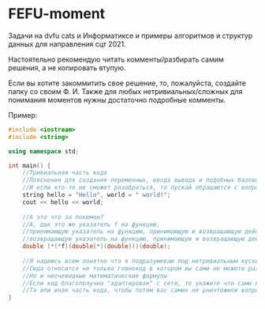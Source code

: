 # FEFU-moment
Задачи на dvfu cats и Информатиксе и примеры алгоритмов и структур данных для направления сцт 2021.

Настоятельно рекомендую читать комменты/разбирать самим решения, а не копировать втупую. 

Если вы хотите закоммитить свое решение, то, пожалуйста, создайте папку со своим Ф. И.
Также для любых нетривиальных/сложных для понимания моментов нужны достаточно подробные комменты. 

Пример: 
```C++
#include <iostream>
#include <string>

using namespace std;

int main() {
    //Тривиальная часть кода
    //Пояснения для создания переменных, ввода вывода и подобных базовых вещей не нужны
    //И если кто-то не сможет разобраться, то пускай обращаются с вопросами по синтаксису в гугл
    string hello = "Hello", world = " world!";
    cout << hello << world;
    
    //А это что за покемон?
    //А, дак это же указатель f на функцию, 
    //принимающую указатель на функцию, принимающую и возвращающую действительное число, 
    //возвращающую указатель на функцию, принимающую и возвращающую действительное число
    double (*(*f)(double(*)(double)))(double);
    
    //Я надеюсь всем понятно что я подразумеваю под нетривиальным куском кода?
    //Сюда относится не только говнокод в котором вы сами не можете разобраться
    //Но и неочевидные математические формулы
    //Если код благополучно "адаптирован" с сети, то укажите что сами не знаете как работает
    //Та или иная часть кода, чтобы потом вас самих не уничтожили вопросами
}
```

